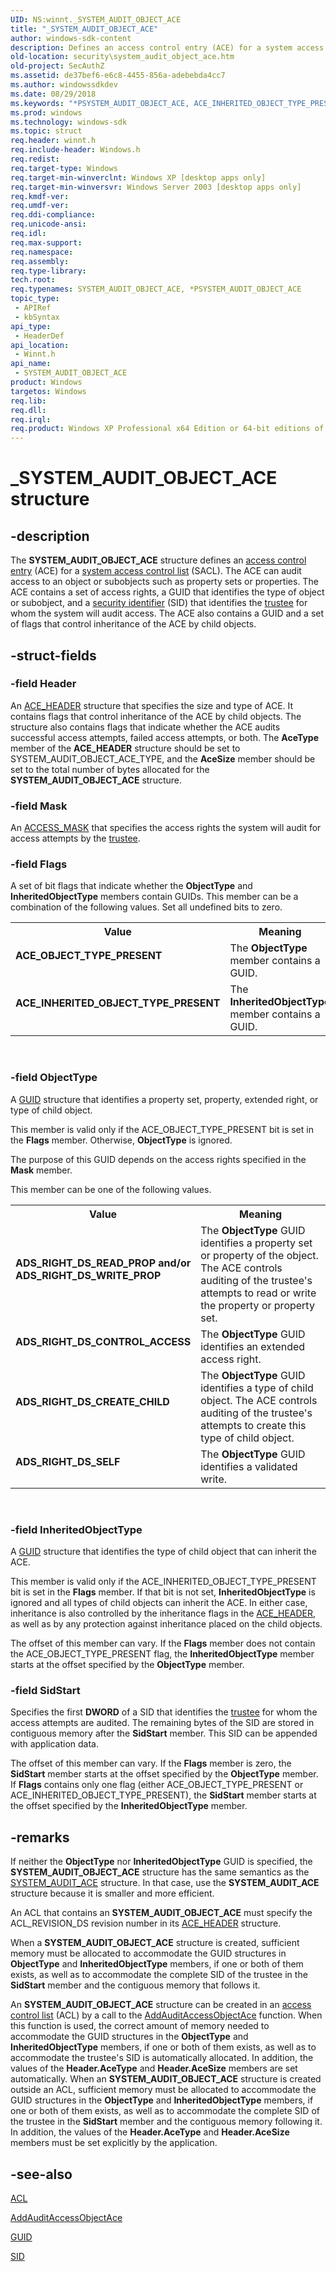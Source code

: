 ```yaml
---
UID: NS:winnt._SYSTEM_AUDIT_OBJECT_ACE
title: "_SYSTEM_AUDIT_OBJECT_ACE"
author: windows-sdk-content
description: Defines an access control entry (ACE) for a system access control list (SACL).
old-location: security\system_audit_object_ace.htm
old-project: SecAuthZ
ms.assetid: de37bef6-e6c8-4455-856a-adebebda4cc7
ms.author: windowssdkdev
ms.date: 08/29/2018
ms.keywords: "*PSYSTEM_AUDIT_OBJECT_ACE, ACE_INHERITED_OBJECT_TYPE_PRESENT, ACE_OBJECT_TYPE_PRESENT, ADS_RIGHT_DS_CONTROL_ACCESS, ADS_RIGHT_DS_CREATE_CHILD, ADS_RIGHT_DS_READ_PROP and/or ADS_RIGHT_DS_WRITE_PROP, ADS_RIGHT_DS_SELF, PSYSTEM_ALARM_OBJECT_ACE, PSYSTEM_ALARM_OBJECT_ACE structure pointer [Security], SYSTEM_AUDIT_OBJECT_ACE, SYSTEM_AUDIT_OBJECT_ACE structure [Security], _SYSTEM_AUDIT_OBJECT_ACE, _win32_system_audit_object_ace_str, security.system_audit_object_ace, winnt/PSYSTEM_ALARM_OBJECT_ACE, winnt/SYSTEM_AUDIT_OBJECT_ACE"
ms.prod: windows
ms.technology: windows-sdk
ms.topic: struct
req.header: winnt.h
req.include-header: Windows.h
req.redist: 
req.target-type: Windows
req.target-min-winverclnt: Windows XP [desktop apps only]
req.target-min-winversvr: Windows Server 2003 [desktop apps only]
req.kmdf-ver: 
req.umdf-ver: 
req.ddi-compliance: 
req.unicode-ansi: 
req.idl: 
req.max-support: 
req.namespace: 
req.assembly: 
req.type-library: 
tech.root: 
req.typenames: SYSTEM_AUDIT_OBJECT_ACE, *PSYSTEM_AUDIT_OBJECT_ACE
topic_type:
 - APIRef
 - kbSyntax
api_type:
 - HeaderDef
api_location:
 - Winnt.h
api_name:
 - SYSTEM_AUDIT_OBJECT_ACE
product: Windows
targetos: Windows
req.lib: 
req.dll: 
req.irql: 
req.product: Windows XP Professional x64 Edition or 64-bit editions of     Windows Server 2003
---
```


# _SYSTEM_AUDIT_OBJECT_ACE structure


## -description


The <b>SYSTEM_AUDIT_OBJECT_ACE</b> structure defines an <a href="https://msdn.microsoft.com/0baaa937-f635-4500-8dcd-9dbbd6f4cd02">access control entry</a> (ACE) for a <a href="https://msdn.microsoft.com/3e9d7672-2314-45c8-8178-5a0afcfd0c50">system access control list</a> (SACL). The ACE can audit access to an object or subobjects such as  property sets or properties. The ACE contains a set of access rights, a GUID that identifies the type of object or subobject, and a <a href="https://msdn.microsoft.com/3e9d7672-2314-45c8-8178-5a0afcfd0c50">security identifier</a> (SID) that identifies the <a href="https://msdn.microsoft.com/11f2e098-1d1e-473b-90ff-7b86eb923e9f">trustee</a> for whom the system will audit access. The ACE also contains a GUID and a set of flags that control inheritance of the ACE by child objects.


## -struct-fields




### -field Header

An 
<a href="https://msdn.microsoft.com/d23f15d6-0453-4aaf-a2db-7528b551a992">ACE_HEADER</a> structure that specifies the size and type of ACE. It contains flags that control inheritance of the ACE by child objects. The structure also contains flags that indicate whether the ACE audits successful access attempts, failed access attempts, or both. The <b>AceType</b> member of the <b>ACE_HEADER</b> structure should be set to SYSTEM_AUDIT_OBJECT_ACE_TYPE, and the <b>AceSize</b> member should be set to the total number of bytes allocated for the <b>SYSTEM_AUDIT_OBJECT_ACE</b> structure.


### -field Mask

An 
<a href="https://msdn.microsoft.com/f115ee54-3333-4109-8004-d71904a7a943">ACCESS_MASK</a> that specifies the access rights the system will audit for access attempts by the <a href="https://msdn.microsoft.com/11f2e098-1d1e-473b-90ff-7b86eb923e9f">trustee</a>.


### -field Flags

A set of bit flags that indicate whether the <b>ObjectType</b> and <b>InheritedObjectType</b> members contain GUIDs. This member can be a combination of the following values. Set all undefined bits to zero. 




					

<table>
<tr>
<th>Value</th>
<th>Meaning</th>
</tr>
<tr>
<td width="40%"><a id="ACE_OBJECT_TYPE_PRESENT"></a><a id="ace_object_type_present"></a><dl>
<dt><b>ACE_OBJECT_TYPE_PRESENT</b></dt>
</dl>
</td>
<td width="60%">
The <b>ObjectType</b> member contains a GUID.

</td>
</tr>
<tr>
<td width="40%"><a id="ACE_INHERITED_OBJECT_TYPE_PRESENT"></a><a id="ace_inherited_object_type_present"></a><dl>
<dt><b>ACE_INHERITED_OBJECT_TYPE_PRESENT</b></dt>
</dl>
</td>
<td width="60%">
The <b>InheritedObjectType</b> member contains a GUID.

</td>
</tr>
</table>
 


### -field ObjectType

A 
<a href="https://msdn.microsoft.com/323e33b7-676f-4ed0-a9c7-908273c6e10f">GUID</a> structure that identifies a property set, property, extended right, or type of child object. 




This member is valid only if the ACE_OBJECT_TYPE_PRESENT bit is set in the <b>Flags</b> member. Otherwise, <b>ObjectType</b> is ignored.

The purpose of this GUID depends on the access rights specified in the <b>Mask</b> member.

This member can be one of the following values. 

<table>
<tr>
<th>Value</th>
<th>Meaning</th>
</tr>
<tr>
<td width="40%"><a id="ADS_RIGHT_DS_READ_PROP_and_or_ADS_RIGHT_DS_WRITE_PROP"></a><a id="ads_right_ds_read_prop_and_or_ads_right_ds_write_prop"></a><a id="ADS_RIGHT_DS_READ_PROP_AND_OR_ADS_RIGHT_DS_WRITE_PROP"></a><dl>
<dt><b>ADS_RIGHT_DS_READ_PROP and/or ADS_RIGHT_DS_WRITE_PROP</b></dt>
</dl>
</td>
<td width="60%">
The <b>ObjectType</b> GUID identifies a property set or property of the object. The ACE controls auditing of the trustee's attempts to read or write the property or property set.

</td>
</tr>
<tr>
<td width="40%"><a id="ADS_RIGHT_DS_CONTROL_ACCESS"></a><a id="ads_right_ds_control_access"></a><dl>
<dt><b>ADS_RIGHT_DS_CONTROL_ACCESS</b></dt>
</dl>
</td>
<td width="60%">
The <b>ObjectType</b> GUID identifies an extended access right.

</td>
</tr>
<tr>
<td width="40%"><a id="ADS_RIGHT_DS_CREATE_CHILD"></a><a id="ads_right_ds_create_child"></a><dl>
<dt><b>ADS_RIGHT_DS_CREATE_CHILD</b></dt>
</dl>
</td>
<td width="60%">
The <b>ObjectType</b> GUID identifies a type of child object. The ACE controls auditing of the trustee's attempts to create this type of child object.

</td>
</tr>
<tr>
<td width="40%"><a id="ADS_RIGHT_DS_SELF"></a><a id="ads_right_ds_self"></a><dl>
<dt><b>ADS_RIGHT_DS_SELF</b></dt>
</dl>
</td>
<td width="60%">
The <b>ObjectType</b> GUID identifies a validated write.

</td>
</tr>
</table>
 


### -field InheritedObjectType

A <a href="https://msdn.microsoft.com/323e33b7-676f-4ed0-a9c7-908273c6e10f">GUID</a> structure that identifies the type of child object that can inherit the ACE. 




This member is valid only if the ACE_INHERITED_OBJECT_TYPE_PRESENT bit is set in the <b>Flags</b> member. If that bit is not set, <b>InheritedObjectType</b> is ignored and all types of child objects can inherit the ACE. In either case, inheritance is also controlled by the inheritance flags in the 
<a href="https://msdn.microsoft.com/d23f15d6-0453-4aaf-a2db-7528b551a992">ACE_HEADER</a>, as well as by any protection against inheritance placed on the child objects.

The offset of this member can vary. If the <b>Flags</b> member does not contain the ACE_OBJECT_TYPE_PRESENT flag, the <b>InheritedObjectType</b> member starts at the offset specified by the <b>ObjectType</b> member.


### -field SidStart

Specifies the first <b>DWORD</b> of a SID that identifies the <a href="https://msdn.microsoft.com/11f2e098-1d1e-473b-90ff-7b86eb923e9f">trustee</a> for whom the access attempts are audited. The remaining bytes of the SID  are stored in contiguous memory after the <b>SidStart</b> member. This SID can be appended with application data.

The offset of this member can vary. If the <b>Flags</b> member is zero, the <b>SidStart</b> member starts at the offset specified by the <b>ObjectType</b> member. If <b>Flags</b> contains only one flag (either ACE_OBJECT_TYPE_PRESENT or ACE_INHERITED_OBJECT_TYPE_PRESENT), the <b>SidStart</b> member starts at the offset specified by the <b>InheritedObjectType</b> member.


## -remarks



If neither the <b>ObjectType</b> nor <b>InheritedObjectType</b> GUID is specified, the <b>SYSTEM_AUDIT_OBJECT_ACE</b> structure has the same semantics as the <a href="https://msdn.microsoft.com/c26b5856-5447-4606-8110-f24a4d235c64">SYSTEM_AUDIT_ACE</a> structure. In that case, use the 
<b>SYSTEM_AUDIT_ACE</b> structure because it is smaller and more efficient.

An ACL that contains an <b>SYSTEM_AUDIT_OBJECT_ACE</b> must specify the ACL_REVISION_DS revision number in its 
<a href="https://msdn.microsoft.com/d23f15d6-0453-4aaf-a2db-7528b551a992">ACE_HEADER</a> structure.

When a <b>SYSTEM_AUDIT_OBJECT_ACE</b> structure is created, sufficient memory must be allocated to accommodate the GUID structures in <b>ObjectType</b> and <b>InheritedObjectType</b> members, if one or both of them exists, as well as to accommodate the complete SID of the trustee in the <b>SidStart</b> member and the contiguous memory that follows it. 


An <b>SYSTEM_AUDIT_OBJECT_ACE</b> structure can be created in an <a href="https://msdn.microsoft.com/0baaa937-f635-4500-8dcd-9dbbd6f4cd02">access control list</a> (ACL) by a call to the <a href="https://msdn.microsoft.com/be852a0c-9d96-4b29-b5f9-d9c41d838c12">AddAuditAccessObjectAce</a> function. When this function is used, the correct amount of memory needed to accommodate the GUID structures in the <b>ObjectType</b> and <b>InheritedObjectType</b> members, if one or both of them exists, as well as to accommodate the trustee's SID is automatically allocated. In addition, the values of the <b>Header.AceType</b> and <b>Header.AceSize</b> members are set automatically.	When an <b>SYSTEM_AUDIT_OBJECT_ACE</b> structure is created outside an ACL, sufficient memory must be allocated to accommodate the GUID structures in the <b>ObjectType</b> and <b>InheritedObjectType</b> members, if one or both of them exists, as well as to accommodate the complete SID of the trustee in the <b>SidStart</b> member and the contiguous memory following it. In addition,  the values of the <b>Header.AceType</b> and <b>Header.AceSize</b> members must be set explicitly by the application.




## -see-also




<a href="https://msdn.microsoft.com/0073659f-c4d5-4aaf-aaa6-ea596d3bd8b9">ACL</a>



<a href="https://msdn.microsoft.com/be852a0c-9d96-4b29-b5f9-d9c41d838c12">AddAuditAccessObjectAce</a>



<a href="https://msdn.microsoft.com/323e33b7-676f-4ed0-a9c7-908273c6e10f">GUID</a>



<a href="https://msdn.microsoft.com/328fba4e-e590-4174-9274-52dad58cb91f">SID</a>
 

 

